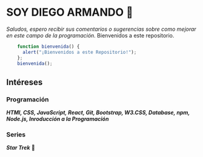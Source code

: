 # SOY DIEGO ARMANDO 👋

<!--
**DiegoCMJava/DiegoCMJava** is a ✨ _special_ ✨ repository because its `README.md` (this file) appears on your GitHub profile.

Here are some ideas to get you started:

- 🔭 I’m currently working on ...
- 🌱 I’m currently learning ...
- 👯 I’m looking to collaborate on ...
- 🤔 I’m looking for help with ...
- 💬 Ask me about ...
- 📫 How to reach me: ...
- 😄 Pronouns: ...
- ⚡ Fun fact: ...
-->
*Saludos, espero recibir sus comentarios o sugerencias sobre como mejorar en este campo de la programación.*
Bienvenidos a este repositorio.  
```javaScript
    function bienvenida() {
      alert("¡Bienvenidos a este Repositorio!");
    };
    bienvenida();
```
## Intéreses
### Programación
***HTMl, CSS, JavaScript, React, Git, Bootstrap, W3.CSS, Database, npm, Node.js, Inroducción a la Programación***  
### Series
***Star Trek*** 🖖

